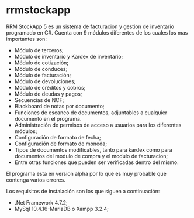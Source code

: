 # rrmstockapp
RRM StockApp 5 es un sistema de facturacion y gestion de inventario programado en C#. Cuenta con 9 módulos diferentes de los cuales los mas importantes son:
  * Módulo de terceros;
  * Módulo de inventario y Kardex de inventario;
  * Módulo de cotización;
  * Módulo de conduces;
  * Módulo de facturación;
  * Módulo de devoluciones;
  * Módulo de créditos y cobros;
  * Módulo de deudas y pagos;
  * Secuencias de NCF;
  * Blackboard de notas por documento;
  * Funciones de escaneo de documentos, adjuntables a cualquier documento en el programa.
  * Administración de permisos de acceso a usuarios para los diferentes módulos;
  * Configuración de formato de fecha;
  * Configuración de formato de moneda;
  * Tipos de documentos modificables, tanto para kardex como para documentos del modulo de compra y el modulo de facturacion;
  * Entre otras funciones que pueden ser verificadas dentro del mismo.
  
El programa esta en version alpha por lo que es muy probable que contenga varios errores.

Los requisitos de instalación son los que siguen a continuación:
  * .Net Framework 4.7.2;
  * MySql 10.4.16-MariaDB o Xampp 3.2.4;
  


